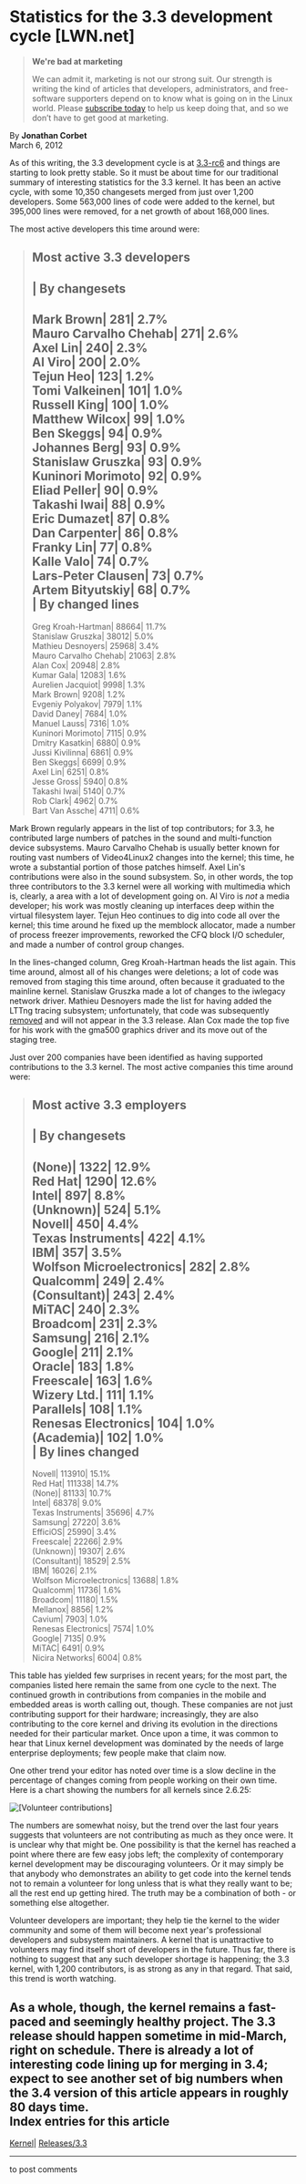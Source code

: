 # Statistics for the 3.3 development cycle [LWN.net]

> **We're bad at marketing**
> 
> We can admit it, marketing is not our strong suit. Our strength is writing the kind of articles that developers, administrators, and free-software supporters depend on to know what is going on in the Linux world. Please [subscribe today](/Promo/nsn-bad/subscribe) to help us keep doing that, and so we don’t have to get good at marketing. 

By **Jonathan Corbet**  
March 6, 2012 

As of this writing, the 3.3 development cycle is at [3.3-rc6](/Articles/485101/) and things are starting to look pretty stable. So it must be about time for our traditional summary of interesting statistics for the 3.3 kernel. It has been an active cycle, with some 10,350 changesets merged from just over 1,200 developers. Some 563,000 lines of code were added to the kernel, but 395,000 lines were removed, for a net growth of about 168,000 lines. 

The most active developers this time around were: 

> Most active 3.3 developers  
> ---  
> | By changesets  
> ---  
> Mark Brown| 281| 2.7%  
> Mauro Carvalho Chehab| 271| 2.6%  
> Axel Lin| 240| 2.3%  
> Al Viro| 200| 2.0%  
> Tejun Heo| 123| 1.2%  
> Tomi Valkeinen| 101| 1.0%  
> Russell King| 100| 1.0%  
> Matthew Wilcox| 99| 1.0%  
> Ben Skeggs| 94| 0.9%  
> Johannes Berg| 93| 0.9%  
> Stanislaw Gruszka| 93| 0.9%  
> Kuninori Morimoto| 92| 0.9%  
> Eliad Peller| 90| 0.9%  
> Takashi Iwai| 88| 0.9%  
> Eric Dumazet| 87| 0.8%  
> Dan Carpenter| 86| 0.8%  
> Franky Lin| 77| 0.8%  
> Kalle Valo| 74| 0.7%  
> Lars-Peter Clausen| 73| 0.7%  
> Artem Bityutskiy| 68| 0.7%  
> | By changed lines  
> ---  
> Greg Kroah-Hartman| 88664| 11.7%  
> Stanislaw Gruszka| 38012| 5.0%  
> Mathieu Desnoyers| 25968| 3.4%  
> Mauro Carvalho Chehab| 21063| 2.8%  
> Alan Cox| 20948| 2.8%  
> Kumar Gala| 12083| 1.6%  
> Aurelien Jacquiot| 9998| 1.3%  
> Mark Brown| 9208| 1.2%  
> Evgeniy Polyakov| 7979| 1.1%  
> David Daney| 7684| 1.0%  
> Manuel Lauss| 7316| 1.0%  
> Kuninori Morimoto| 7115| 0.9%  
> Dmitry Kasatkin| 6880| 0.9%  
> Jussi Kivilinna| 6861| 0.9%  
> Ben Skeggs| 6699| 0.9%  
> Axel Lin| 6251| 0.8%  
> Jesse Gross| 5940| 0.8%  
> Takashi Iwai| 5140| 0.7%  
> Rob Clark| 4962| 0.7%  
> Bart Van Assche| 4711| 0.6%  
  
Mark Brown regularly appears in the list of top contributors; for 3.3, he contributed large numbers of patches in the sound and multi-function device subsystems. Mauro Carvalho Chehab is usually better known for routing vast numbers of Video4Linux2 changes into the kernel; this time, he wrote a substantial portion of those patches himself. Axel Lin's contributions were also in the sound subsystem. So, in other words, the top three contributors to the 3.3 kernel were all working with multimedia which is, clearly, a area with a lot of development going on. Al Viro is _not_ a media developer; his work was mostly cleaning up interfaces deep within the virtual filesystem layer. Tejun Heo continues to dig into code all over the kernel; this time around he fixed up the memblock allocator, made a number of process freezer improvements, reworked the CFQ block I/O scheduler, and made a number of control group changes. 

In the lines-changed column, Greg Kroah-Hartman heads the list again. This time around, almost all of his changes were deletions; a lot of code was removed from staging this time around, often because it graduated to the mainline kernel. Stanislaw Gruszka made a lot of changes to the iwlegacy network driver. Mathieu Desnoyers made the list for having added the LTTng tracing subsystem; unfortunately, that code was subsequently [removed](/Articles/471973/) and will not appear in the 3.3 release. Alan Cox made the top five for his work with the gma500 graphics driver and its move out of the staging tree. 

Just over 200 companies have been identified as having supported contributions to the 3.3 kernel. The most active companies this time around were: 

> Most active 3.3 employers  
> ---  
> | By changesets  
> ---  
> (None)| 1322| 12.9%  
> Red Hat| 1290| 12.6%  
> Intel| 897| 8.8%  
> (Unknown)| 524| 5.1%  
> Novell| 450| 4.4%  
> Texas Instruments| 422| 4.1%  
> IBM| 357| 3.5%  
> Wolfson Microelectronics| 282| 2.8%  
> Qualcomm| 249| 2.4%  
> (Consultant)| 243| 2.4%  
> MiTAC| 240| 2.3%  
> Broadcom| 231| 2.3%  
> Samsung| 216| 2.1%  
> Google| 211| 2.1%  
> Oracle| 183| 1.8%  
> Freescale| 163| 1.6%  
> Wizery Ltd.| 111| 1.1%  
> Parallels| 108| 1.1%  
> Renesas Electronics| 104| 1.0%  
> (Academia)| 102| 1.0%  
> | By lines changed  
> ---  
> Novell| 113910| 15.1%  
> Red Hat| 111338| 14.7%  
> (None)| 81133| 10.7%  
> Intel| 68378| 9.0%  
> Texas Instruments| 35696| 4.7%  
> Samsung| 27220| 3.6%  
> EfficiOS| 25990| 3.4%  
> Freescale| 22266| 2.9%  
> (Unknown)| 19307| 2.6%  
> (Consultant)| 18529| 2.5%  
> IBM| 16026| 2.1%  
> Wolfson Microelectronics| 13688| 1.8%  
> Qualcomm| 11736| 1.6%  
> Broadcom| 11180| 1.5%  
> Mellanox| 8856| 1.2%  
> Cavium| 7903| 1.0%  
> Renesas Electronics| 7574| 1.0%  
> Google| 7135| 0.9%  
> MiTAC| 6491| 0.9%  
> Nicira Networks| 6004| 0.8%  
  
This table has yielded few surprises in recent years; for the most part, the companies listed here remain the same from one cycle to the next. The continued growth in contributions from companies in the mobile and embedded areas is worth calling out, though. These companies are not just contributing support for their hardware; increasingly, they are also contributing to the core kernel and driving its evolution in the directions needed for their particular market. Once upon a time, it was common to hear that Linux kernel development was dominated by the needs of large enterprise deployments; few people make that claim now. 

One other trend your editor has noted over time is a slow decline in the percentage of changes coming from people working on their own time. Here is a chart showing the numbers for all kernels since 2.6.25: 

![\[Volunteer contributions\]](https://static.lwn.net/images/2012/volunteer-contributions.png)

The numbers are somewhat noisy, but the trend over the last four years suggests that volunteers are not contributing as much as they once were. It is unclear why that might be. One possibility is that the kernel has reached a point where there are few easy jobs left; the complexity of contemporary kernel development may be discouraging volunteers. Or it may simply be that anybody who demonstrates an ability to get code into the kernel tends not to remain a volunteer for long unless that is what they really want to be; all the rest end up getting hired. The truth may be a combination of both - or something else altogether. 

Volunteer developers are important; they help tie the kernel to the wider community and some of them will become next year's professional developers and subsystem maintainers. A kernel that is unattractive to volunteers may find itself short of developers in the future. Thus far, there is nothing to suggest that any such developer shortage is happening; the 3.3 kernel, with 1,200 contributors, is as strong as any in that regard. That said, this trend is worth watching. 

As a whole, though, the kernel remains a fast-paced and seemingly healthy project. The 3.3 release should happen sometime in mid-March, right on schedule. There is already a lot of interesting code lining up for merging in 3.4; expect to see another set of big numbers when the 3.4 version of this article appears in roughly 80 days time.  
Index entries for this article  
---  
[Kernel](/Kernel/Index)| [Releases/3.3](/Kernel/Index#Releases-3.3)  
  


* * *

to post comments 
